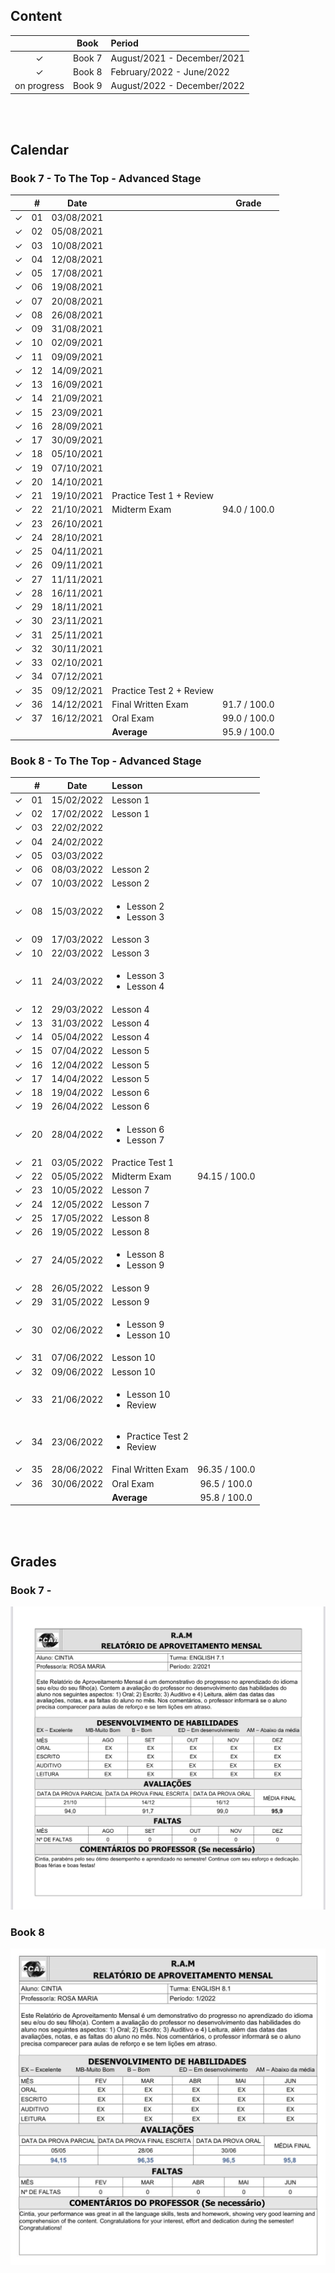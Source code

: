 ## Content

| | Book | Period |
|:---:|:---:|:---|
| &check; | Book 7 | August/2021 - December/2021 |
| &check; | Book 8 | February/2022 - June/2022 |
| on progress | Book 9 | August/2022 - December/2022 |

<br><br>



## Calendar
### Book 7 - To The Top - Advanced Stage

|  | # | Date | | Grade |
|:---:|:---:|:---:|:---|:---:|
| &check; | 01 | 03/08/2021 | | |
| &check; | 02 | 05/08/2021 | | |
| &check; | 03 | 10/08/2021 | | |
| &check; | 04 | 12/08/2021 | | |
| &check; | 05 | 17/08/2021 | | |
| &check; | 06 | 19/08/2021 | | |
| &check; | 07 | 20/08/2021 | | |
| &check; | 08 | 26/08/2021 | | |
| &check; | 09 | 31/08/2021 | | |
| &check; | 10 | 02/09/2021 | | |
| &check; | 11 | 09/09/2021 | | |
| &check; | 12 | 14/09/2021 | | |
| &check; | 13 | 16/09/2021 | | |
| &check; | 14 | 21/09/2021 | | |
| &check; | 15 | 23/09/2021 | | |
| &check; | 16 | 28/09/2021 | | |
| &check; | 17 | 30/09/2021 | | |
| &check; | 18 | 05/10/2021 | | |
| &check; | 19 | 07/10/2021 | | |
| &check; | 20 | 14/10/2021 | | |
| &check; | 21 | 19/10/2021 | Practice Test 1 + Review | |
| &check; | 22 | 21/10/2021 | Midterm Exam | 94.0 / 100.0 |
| &check; | 23 | 26/10/2021 | | |
| &check; | 24 | 28/10/2021 | | |
| &check; | 25 | 04/11/2021 | | |
| &check; | 26 | 09/11/2021 | | |
| &check; | 27 | 11/11/2021 | | |
| &check; | 28 | 16/11/2021 | | |
| &check; | 29 | 18/11/2021 | | |
| &check; | 30 | 23/11/2021 | | |
| &check; | 31 | 25/11/2021 | | |
| &check; | 32 | 30/11/2021 | | |
| &check; | 33 | 02/10/2021 | | |
| &check; | 34 | 07/12/2021 | | |
| &check; | 35 | 09/12/2021 | Practice Test 2 + Review |
| &check; | 36 | 14/12/2021 | Final Written Exam | 91.7 / 100.0 |
| &check; | 37 | 16/12/2021 | Oral Exam | 99.0 / 100.0 |
| |  |  | **Average** | 95.9 / 100.0 |



### Book 8 - To The Top - Advanced Stage

|  | # | Date | Lesson |   |
|:---:|:---:|:---:|:---|:---:|
| &check; | 01 | 15/02/2022 | Lesson 1 |  |
| &check; | 02 | 17/02/2022 | Lesson 1 |  |
| &check; | 03 | 22/02/2022 |  |  |
| &check; | 04 | 24/02/2022 |  |  |
| &check; | 05 | 03/03/2022 |  |  |
| &check; | 06 | 08/03/2022 | Lesson 2 |  |
| &check; | 07 | 10/03/2022 | Lesson 2 |  |
| &check; | 08 | 15/03/2022 | <ul><li>Lesson 2</li><li>Lesson 3</li></ul> |  |
| &check; | 09 | 17/03/2022 | Lesson 3 |  |
| &check; | 10 | 22/03/2022 | Lesson 3 |  |
| &check; | 11 | 24/03/2022 | <ul><li>Lesson 3</li><li>Lesson 4</li></ul> |  |
| &check; | 12 | 29/03/2022 | Lesson 4 |  |
| &check; | 13 | 31/03/2022 | Lesson 4 |  |
| &check; | 14 | 05/04/2022 | Lesson 4 |  |
| &check; | 15 | 07/04/2022 | Lesson 5 |  |
| &check; | 16 | 12/04/2022 | Lesson 5 |  |
| &check; | 17 | 14/04/2022 | Lesson 5 |  |
| &check; | 18 | 19/04/2022 | Lesson 6 |  |
| &check; | 19 | 26/04/2022 | Lesson 6 |  |
| &check; | 20 | 28/04/2022 | <ul><li>Lesson 6</li><li>Lesson 7</li></ul> |  |
| &check; | 21 | 03/05/2022 | Practice Test 1 |  |
| &check; | 22 | 05/05/2022 | Midterm Exam | 94.15 / 100.0 |
| &check; | 23 | 10/05/2022 | Lesson 7 |  |
| &check; | 24 | 12/05/2022 | Lesson 7 |  |
| &check; | 25 | 17/05/2022 | Lesson 8 |  |
| &check; | 26 | 19/05/2022 | Lesson 8 |  |
| &check; | 27 | 24/05/2022 | <ul><li>Lesson 8</li><li>Lesson 9</li></ul> |  |
| &check; | 28 | 26/05/2022 | Lesson 9 |  |
| &check; | 29 | 31/05/2022 | Lesson 9 |  |
| &check; | 30 | 02/06/2022 | <ul><li>Lesson 9</li><li>Lesson 10</li></ul> |  |
| &check; | 31 | 07/06/2022 | Lesson 10 |  |
| &check; | 32 | 09/06/2022 | Lesson 10 |  |
| &check; | 33 | 21/06/2022 | <ul><li>Lesson 10</li><li>Review</li></ul> |  |
| &check; | 34 | 23/06/2022 | <ul><li>Practice Test 2</li><li>Review</li></ul> |  |
| &check; | 35 | 28/06/2022 | Final Written Exam | 96.35 / 100.0 |
| &check; | 36 | 30/06/2022 | Oral Exam | 96.5 / 100.0 |
| |  |  | **Average** | 95.8 / 100.0 |

<br><br>



## Grades
### Book 7 - 
<p align="center">
  <img src="https://github.com/cintia-shinoda/english-site/blob/master/ram-final-7.jpeg" alt="relatorio-book7"/>


### Book 8
<p align="center">
  <img src="https://github.com/cintia-shinoda/english-site/blob/master/ram-final-8.jpeg" alt="relatorio-book8"/>